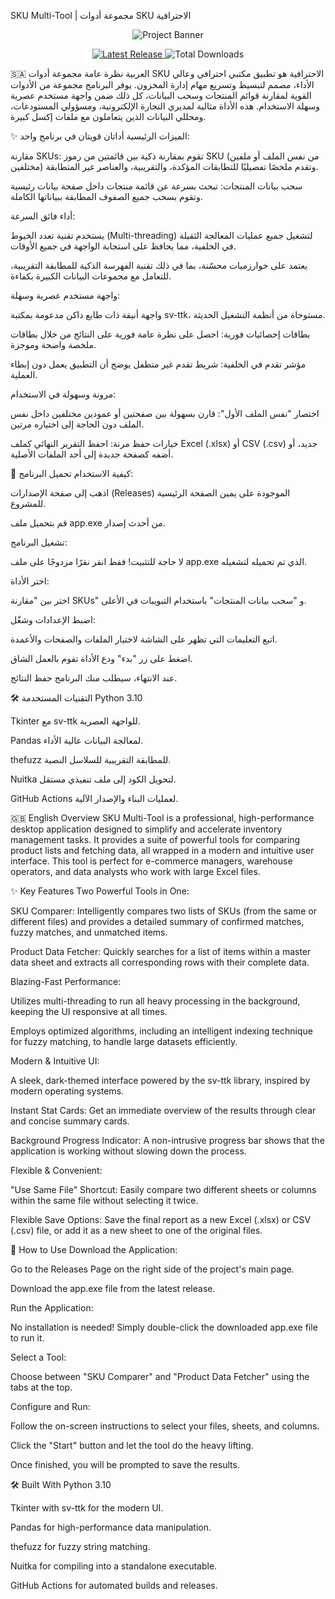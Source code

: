 SKU Multi-Tool | مجموعة أدوات SKU الاحترافية
<p align="center">
<img src="https://placehold.co/600x300/2E2E2E/FFFFFF?text=SKU+Multi-Tool&font=roboto" alt="Project Banner">
</p>

<p align="center">
<a href="https://github.com/Mahmoud0x2/comparer_app/releases/latest">
<img src="https://img.shields.io/github/v/release/Mahmoud0x2/comparer_app?style=for-the-badge&logo=github&color=blue" alt="Latest Release">
</a>
<img src="https://img.shields.io/github/downloads/Mahmoud0x2/comparer_app/total?style=for-the-badge&logo=github&color=green" alt="Total Downloads">
</p>


🇸🇦 العربية
نظرة عامة
مجموعة أدوات SKU الاحترافية هو تطبيق مكتبي احترافي وعالي الأداء، مصمم لتبسيط وتسريع مهام إدارة المخزون. يوفر البرنامج مجموعة من الأدوات القوية لمقارنة قوائم المنتجات وسحب البيانات، كل ذلك ضمن واجهة مستخدم عصرية وسهلة الاستخدام. هذه الأداة مثالية لمديري التجارة الإلكترونية، ومسؤولي المستودعات، ومحللي البيانات الذين يتعاملون مع ملفات إكسل كبيرة.

✨ الميزات الرئيسية
أداتان قويتان في برنامج واحد:

مقارنة SKUs: تقوم بمقارنة ذكية بين قائمتين من رموز SKU (من نفس الملف أو ملفين مختلفين) وتقدم ملخصًا تفصيليًا للتطابقات المؤكدة، والتقريبية، والعناصر غير المتطابقة.

سحب بيانات المنتجات: تبحث بسرعة عن قائمة منتجات داخل صفحة بيانات رئيسية وتقوم بسحب جميع الصفوف المطابقة ببياناتها الكاملة.

أداء فائق السرعة:

يستخدم تقنية تعدد الخيوط (Multi-threading) لتشغيل جميع عمليات المعالجة الثقيلة في الخلفية، مما يحافظ على استجابة الواجهة في جميع الأوقات.

يعتمد على خوارزميات محسّنة، بما في ذلك تقنية الفهرسة الذكية للمطابقة التقريبية، للتعامل مع مجموعات البيانات الكبيرة بكفاءة.

واجهة مستخدم عصرية وسهلة:

واجهة أنيقة ذات طابع داكن مدعومة بمكتبة sv-ttk، مستوحاة من أنظمة التشغيل الحديثة.

بطاقات إحصائيات فورية: احصل على نظرة عامة فورية على النتائج من خلال بطاقات ملخصة واضحة وموجزة.

مؤشر تقدم في الخلفية: شريط تقدم غير متطفل يوضح أن التطبيق يعمل دون إبطاء العملية.

مرونة وسهولة في الاستخدام:

اختصار "نفس الملف الأول": قارن بسهولة بين صفحتين أو عمودين مختلفين داخل نفس الملف دون الحاجة إلى اختياره مرتين.

خيارات حفظ مرنة: احفظ التقرير النهائي كملف Excel (.xlsx) أو CSV (.csv) جديد، أو أضفه كصفحة جديدة إلى أحد الملفات الأصلية.

🚀 كيفية الاستخدام
تحميل البرنامج:

اذهب إلى صفحة الإصدارات (Releases) الموجودة على يمين الصفحة الرئيسية للمشروع.

قم بتحميل ملف app.exe من أحدث إصدار.

تشغيل البرنامج:

لا حاجة للتثبيت! فقط انقر نقرًا مزدوجًا على ملف app.exe الذي تم تحميله لتشغيله.

اختر الأداة:

اختر بين "مقارنة SKUs" و "سحب بيانات المنتجات" باستخدام التبويبات في الأعلى.

اضبط الإعدادات وشغّل:

اتبع التعليمات التي تظهر على الشاشة لاختيار الملفات والصفحات والأعمدة.

اضغط على زر "بدء" ودع الأداة تقوم بالعمل الشاق.

عند الانتهاء، سيطلب منك البرنامج حفظ النتائج.

🛠️ التقنيات المستخدمة
Python 3.10

Tkinter مع sv-ttk للواجهة العصرية.

Pandas لمعالجة البيانات عالية الأداء.

thefuzz للمطابقة التقريبية للسلاسل النصية.

Nuitka لتحويل الكود إلى ملف تنفيذي مستقل.

GitHub Actions لعمليات البناء والإصدار الآلية.

🇬🇧 English
Overview
SKU Multi-Tool is a professional, high-performance desktop application designed to simplify and accelerate inventory management tasks. It provides a suite of powerful tools for comparing product lists and fetching data, all wrapped in a modern and intuitive user interface. This tool is perfect for e-commerce managers, warehouse operators, and data analysts who work with large Excel files.

✨ Key Features
Two Powerful Tools in One:

SKU Comparer: Intelligently compares two lists of SKUs (from the same or different files) and provides a detailed summary of confirmed matches, fuzzy matches, and unmatched items.

Product Data Fetcher: Quickly searches for a list of items within a master data sheet and extracts all corresponding rows with their complete data.

Blazing-Fast Performance:

Utilizes multi-threading to run all heavy processing in the background, keeping the UI responsive at all times.

Employs optimized algorithms, including an intelligent indexing technique for fuzzy matching, to handle large datasets efficiently.

Modern & Intuitive UI:

A sleek, dark-themed interface powered by the sv-ttk library, inspired by modern operating systems.

Instant Stat Cards: Get an immediate overview of the results through clear and concise summary cards.

Background Progress Indicator: A non-intrusive progress bar shows that the application is working without slowing down the process.

Flexible & Convenient:

"Use Same File" Shortcut: Easily compare two different sheets or columns within the same file without selecting it twice.

Flexible Save Options: Save the final report as a new Excel (.xlsx) or CSV (.csv) file, or add it as a new sheet to one of the original files.

🚀 How to Use
Download the Application:

Go to the Releases Page on the right side of the project's main page.

Download the app.exe file from the latest release.

Run the Application:

No installation is needed! Simply double-click the downloaded app.exe file to run it.

Select a Tool:

Choose between "SKU Comparer" and "Product Data Fetcher" using the tabs at the top.

Configure and Run:

Follow the on-screen instructions to select your files, sheets, and columns.

Click the "Start" button and let the tool do the heavy lifting.

Once finished, you will be prompted to save the results.

🛠️ Built With
Python 3.10

Tkinter with sv-ttk for the modern UI.

Pandas for high-performance data manipulation.

thefuzz for fuzzy string matching.

Nuitka for compiling into a standalone executable.

GitHub Actions for automated builds and releases.
